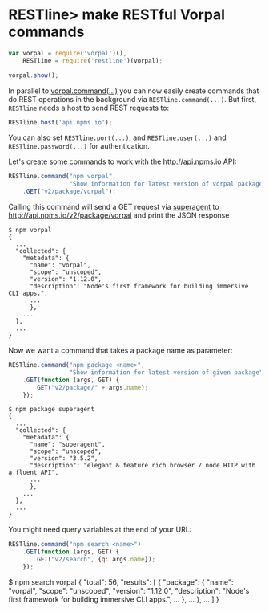 # RESTline> make RESTful Vorpal commands


```javascript
var vorpal = require('vorpal')(),
    RESTline = require('restline')(vorpal);

vorpal.show();
```

In parallel to [vorpal.command(...)](
  https://github.com/dthree/vorpal/wiki/api-%7C-vorpal.command) you can now
easily create commands that do REST operations in the background via
`RESTline.command(...)`. But first, `RESTline` needs a host to send REST
requests to:

```javascript
RESTline.host('api.npms.io');
```

You can also set `RESTline.port(...)`, and `RESTline.user(...)` and
`RESTline.password(...)` for authentication.

Let's create some commands to work with the http://api.npms.io API:

```javascript
RESTline.command("npm vorpal",
                 "Show information for latest version of vorpal package")
    .GET("v2/package/vorpal");
```

Calling this command will send a GET request via
[superagent](https://www.npmjs.com/package/superagent) to
http://api.npms.io/v2/package/vorpal and print the JSON response

```
$ npm vorpal
{
  ...
  "collected": {
    "metadata": {
      "name": "vorpal",
      "scope": "unscoped",
      "version": "1.12.0",
      "description": "Node's first framework for building immersive CLI apps.",
      ...
      },
    ...
  },
  ...
}
```

Now we want a command that takes a package name as parameter:

```javascript
RESTline.command("npm package <name>",
                 "Show information for latest version of given package")
    .GET(function (args, GET) {
        GET("v2/package/" + args.name);
    });
```

```
$ npm package superagent
{
  ...
  "collected": {
    "metadata": {
      "name": "superagent",
      "scope": "unscoped",
      "version": "3.5.2",
      "description": "elegant & feature rich browser / node HTTP with a fluent API",
      ...
      },
    ...     
  },
  ...
}
```

You might need query variables at the end of your URL:

```javascript
RESTline.command("npm search <name>")
    .GET(function (args, GET) {
        GET("v2/search", {q: args.name});
    });
```

$ npm search vorpal
{
  "total": 56,
  "results": [
    {
      "package": {
        "name": "vorpal",
        "scope": "unscoped",
        "version": "1.12.0",
        "description": "Node's first framework for building immersive CLI apps.",
        ...
      },
    ...
    },
  ...
  ]
}
```
